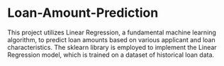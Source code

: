 # Loan-Amount-Prediction
This project utilizes Linear Regression, a fundamental machine learning algorithm, to predict loan amounts based on various applicant and loan characteristics. The sklearn library is employed to implement the Linear Regression model, which is trained on a dataset of historical loan data.
